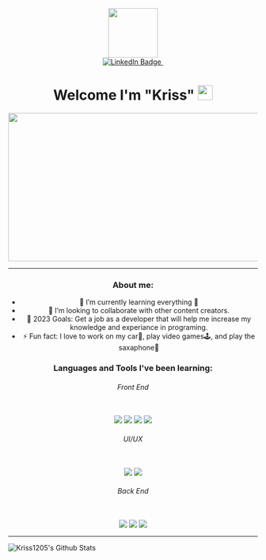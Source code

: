 <!-- <div id="header" align="center">
<img src="https://media.giphy.com/media/Qo2dupDib32rkTY4hX/giphy.gif" width="700" height="200" />
</div> -->
<div id="header" align="center">
 <img src="https://media.giphy.com/media/3kPDmoWdBpQPNhCnUG/giphy.gif" width="100" />
 <div id="badges" align="center">
 <a href="https://www.linkedin.com/in/christopher-morejon-067ab7254/">
 <img src="https://img.shields.io/badge/linkedin-%230077B5.svg?style=for-the-badge&logo=linkedin&logoColor=white" alt="LinkedIn Badge" />
 </a>
 
 <img src="https://komarev.com/ghpvc/?username=Kriss1205&style=flat-square&color=blue" alt=""/>
 <h1>
  Welcome I'm "Kriss"
  <img src="https://media.giphy.com/media/5HyXGsoFzXWPKFx07j/giphy.gif" width="30px"/>
</h1>
 </div>
 <div align="center">
  <img src="https://media.giphy.com/media/NHvv0Bo3oGq1eTBDd1/giphy.gif" width="600" height="300" />
 </div>

---

### About me:

- 🌱 I’m currently learning everything 🤣
- 👯 I’m looking to collaborate with other content creators.
- 🥅 2023 Goals: Get a job as a developer that will help me increase my knowledge and experiance in programing.
- ⚡ Fun fact: I love to work on my car🔧, play video games🕹️, and play the saxaphone🎷
<!--

### Connect with me:

[![website](./img/linkedin-light.svg)](https://linkedin.com/in/christopher-morejon-067ab7254#gh-light-mode-only)
[![website](./img/linkedin-dark.svg)](https://linkedin.com/in/christopher-morejon-067ab7254#gh-dark-mode-only)
&nbsp;&nbsp;
[![website](./img/vercel-light.svg)](https://vercel.com/kriss1205#gh-light-mode-only)
[![website](./img/vercel-dark.svg)](https://vercel.com/kriss1205#gh-dark-mode-only)
&nbsp;&nbsp; -->

### Languages and Tools I've been learning:

<div align="center">
<h6>Front End</h6> <br>
<img src="https://img.shields.io/badge/html5%20-%23E34F26.svg?&style=for-the-badge&logo=html5&logoColor=white"/> <img src="https://img.shields.io/badge/css3%20-%231572B6.svg?&style=for-the-badge&logo=css3&logoColor=white"/> <img src="https://img.shields.io/badge/javascript%20-%23323330.svg?&style=for-the-badge&logo=javascript&logoColor=%23F7DF1E"/> <img src="https://img.shields.io/badge/react-%2320232a.svg?style=for-the-badge&logo=react&logoColor=%2361DAFB"><br>
 <h6>UI/UX</h6> <br>
 <img src="https://img.shields.io/badge/bootstrap-%23563D7C.svg?style=for-the-badge&logo=bootstrap&logoColor=white">
 <img src="https://img.shields.io/badge/MUI-%230081CB.svg?style=for-the-badge&logo=mui&logoColor=white"><br>
 <h6>Back End</h6><br>
 <img src="https://img.shields.io/badge/node.js%20-%2343853D.svg?&style=for-the-badge&logo=node.js&logoColor=white"> <img src="https://img.shields.io/badge/git%20-%23F05033.svg?&style=for-the-badge&logo=git&logoColor=white"/> <img src="https://img.shields.io/badge/python-3670A0?style=for-the-badge&logo=python&logoColor=ffdd54">
</div>

---

<img align="left" alt="Kriss1205's Github Stats" src="https://github-readme-stats.vercel.app/api?username=Kriss1205&show_icons=true&hide_border=true&theme=midnight-purple" />
<!-- [![Top Langs](https://github-readme-stats.vercel.app/api/top-langs/?username=kriss1205&layout=compact&theme=midnight-purple)](https://github.com/anuraghazra/github-readme-stats) -->
